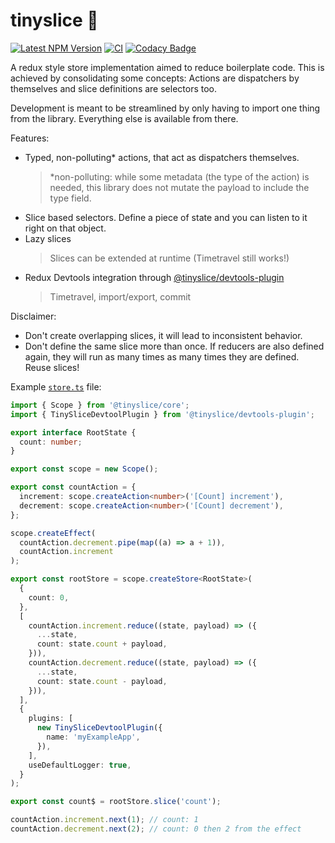 # tinyslice 🍕

[![Latest NPM Version](https://img.shields.io/npm/v/@tinyslice/core/latest)](https://www.npmjs.com/package/@tinyslice/core)
[![CI](https://github.com/AlexAegis/tinyslice/workflows/CI/badge.svg)](https://github.com/AlexAegis/tinyslice/actions?query=workflow%3ACI)
[![Codacy Badge](https://app.codacy.com/project/badge/Grade/3862f8fa6e8e4f8a871ed57d446643b3)](https://www.codacy.com/gh/AlexAegis/tinyslice/dashboard?utm_source=github.com&utm_medium=referral&utm_content=AlexAegis/tinyslice&utm_campaign=Badge_Grade)

A redux style store implementation aimed to reduce boilerplate code.
This is achieved by consolidating some concepts: Actions are dispatchers by
themselves and slice definitions are selectors too.

Development is meant to be streamlined by only having to import one thing from
the library. Everything else is available from there.

Features:

- Typed, non-polluting\* actions, that act as dispatchers themselves.
  > \*non-polluting: while some metadata (the type of the action) is needed,
  > this library does not mutate the payload to include the type field.
- Slice based selectors. Define a piece of state and you can listen to it
  right on that object.
- Lazy slices
  > Slices can be extended at runtime (Timetravel still works!)
- Redux Devtools integration through [@tinyslice/devtools-plugin](./lib/devtools-plugin/)
  > Timetravel, import/export, commit

Disclaimer:

- Don't create overlapping slices, it will lead to inconsistent behavior.
- Don't define the same slice more than once. If reducers are also defined
  again, they will run as many times as many times they are defined. Reuse
  slices!

Example [`store.ts`](./example/svelte-example/src/store.ts) file:

```ts
import { Scope } from '@tinyslice/core';
import { TinySliceDevtoolPlugin } from '@tinyslice/devtools-plugin';

export interface RootState {
  count: number;
}

export const scope = new Scope();

export const countAction = {
  increment: scope.createAction<number>('[Count] increment'),
  decrement: scope.createAction<number>('[Count] decrement'),
};

scope.createEffect(
  countAction.decrement.pipe(map((a) => a + 1)),
  countAction.increment
);

export const rootStore = scope.createStore<RootState>(
  {
    count: 0,
  },
  [
    countAction.increment.reduce((state, payload) => ({
      ...state,
      count: state.count + payload,
    })),
    countAction.decrement.reduce((state, payload) => ({
      ...state,
      count: state.count - payload,
    })),
  ],
  {
    plugins: [
      new TinySliceDevtoolPlugin({
        name: 'myExampleApp',
      }),
    ],
    useDefaultLogger: true,
  }
);

export const count$ = rootStore.slice('count');

countAction.increment.next(1); // count: 1
countAction.decrement.next(2); // count: 0 then 2 from the effect
```
